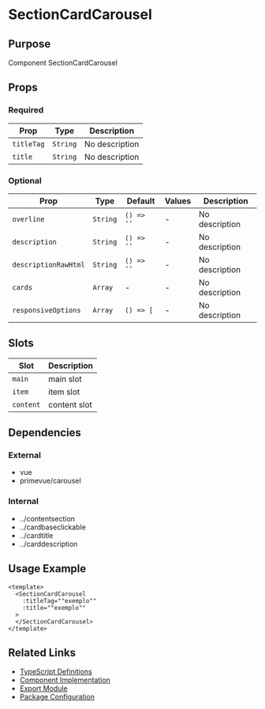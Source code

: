# SectionCardCarousel

## Purpose

Component SectionCardCarousel

## Props

### Required

| Prop       | Type     | Description    |
| ---------- | -------- | -------------- |
| `titleTag` | `String` | No description |
| `title`    | `String` | No description |

### Optional

| Prop                 | Type     | Default    | Values | Description    |
| -------------------- | -------- | ---------- | ------ | -------------- |
| `overline`           | `String` | `() => ''` | -      | No description |
| `description`        | `String` | `() => ''` | -      | No description |
| `descriptionRawHtml` | `String` | `() => ''` | -      | No description |
| `cards`              | `Array`  | -          | -      | No description |
| `responsiveOptions`  | `Array`  | `() => [`  | -      | No description |

## Slots

| Slot      | Description  |
| --------- | ------------ |
| `main`    | main slot    |
| `item`    | item slot    |
| `content` | content slot |

## Dependencies

### External

- vue
- primevue/carousel

### Internal

- ../contentsection
- ../cardbaseclickable
- ../cardtitle
- ../carddescription

## Usage Example

```vue
<template>
  <SectionCardCarousel
    :titleTag=""exemplo""
    :title=""exemplo""
  >
  </SectionCardCarousel>
</template>
```

## Related Links

- [TypeScript Definitions](./SectionCardCarousel.d.ts)
- [Component Implementation](./SectionCardCarousel.vue)
- [Export Module](./sectioncardcarousel.js)
- [Package Configuration](./package.json)
